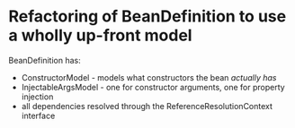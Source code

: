 # Refactoring of BeanDefinition to use a wholly up-front model

BeanDefinition has:

* ConstructorModel - models what constructors the bean *actually has*
* InjectableArgsModel - one for constructor arguments, one for property injection
* all dependencies resolved through the ReferenceResolutionContext interface